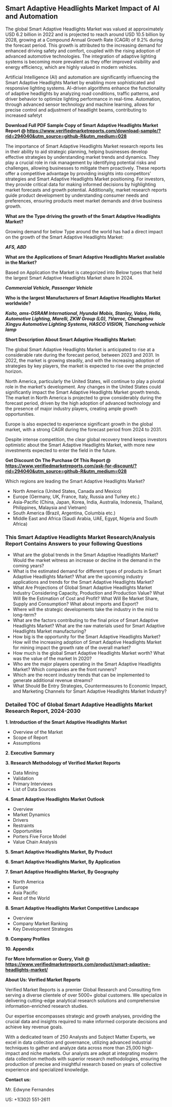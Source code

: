 <h2>Smart Adaptive Headlights Market Impact of AI and Automation</h2><p>The global Smart Adaptive Headlights Market was valued at approximately USD 6.2 billion in 2022 and is projected to reach around USD 10.5 billion by 2028, growing at a Compound Annual Growth Rate (CAGR) of 9.2% during the forecast period. This growth is attributed to the increasing demand for enhanced driving safety and comfort, coupled with the rising adoption of advanced automotive technologies. The integration of adaptive lighting systems is becoming more prevalent as they offer improved visibility and energy efficiency, which are highly valued in modern vehicles.</p><p>Artificial Intelligence (AI) and automation are significantly influencing the Smart Adaptive Headlights Market by enabling more sophisticated and responsive lighting systems. AI-driven algorithms enhance the functionality of adaptive headlights by analyzing road conditions, traffic patterns, and driver behavior to optimize lighting performance in real-time. Automation, through advanced sensor technology and machine learning, allows for precise control and adjustment of headlight beams, contributing to increased safetyt</p><p id="" class=""><strong>Download Full PDF Sample Copy of Smart Adaptive Headlights Market Report @ <a href="https://www.verifiedmarketreports.com/download-sample/?rid=294040&utm_source=github-R&utm_medium=028" target="_blank">https://www.verifiedmarketreports.com/download-sample/?rid=294040&utm_source=github-R&utm_medium=028</a></strong></p><p>The importance of&nbsp;Smart Adaptive Headlights Market research reports lies in their ability to aid strategic planning, helping businesses develop effective strategies by understanding market trends and dynamics. They play a crucial role in risk management by identifying potential risks and challenges, allowing businesses to mitigate them proactively. These reports offer a competitive advantage by providing insights into competitors' strategies and Smart Adaptive Headlights Market positioning. For investors, they provide critical data for making informed decisions by highlighting market forecasts and growth potential. Additionally, market research reports guide product development by understanding consumer needs and preferences, ensuring products meet market demands and drive business growth.</p><p><strong>What are the&nbsp;Type driving the growth of the Smart Adaptive Headlights Market?</strong></p><p id="" class="">Growing demand for below Type around the world has had a direct impact on the growth of the Smart Adaptive Headlights Market:</p><em><strong>AFS, ABD</strong></em></p><strong>What are the&nbsp;Applications&nbsp;of Smart Adaptive Headlights Market available in the Market?</strong></p><p id="" class="">Based on Application the Market is categorized into Below types that held the largest Smart Adaptive Headlights Market share In 2024.</p><em><strong>Commercial Vehicle, Passenger Vehicle</strong></em></p><strong>Who is the largest Manufacturers of Smart Adaptive Headlights Market worldwide?</strong></p><p><em><strong>Koito, ams-OSRAM International, Hyundai Mobis, Stanley, Valeo, Hella, Automotive Lighting, Marelli, ZKW Group (LG), ?Varroc, Changzhou Xingyu Automotive Lighting Systems, HASCO VISION, Tianchong vehicle lamp</strong></em></p><p id="" class=""><strong>Short Description About Smart Adaptive Headlights Market:</strong></p><p>The global Smart Adaptive Headlights Market is anticipated to rise at a considerable rate during the forecast period, between 2023 and 2031. In 2022, the market is growing steadily, and with the increasing adoption of strategies by key players, the market is expected to rise over the projected horizon.</p><p>North America, particularly the United States, will continue to play a pivotal role in the market's development. Any changes in the United States could significantly impact the Smart Adaptive Headlights Market growth trends. The market in North America is projected to grow considerably during the forecast period, driven by the high adoption of advanced technology and the presence of major industry players, creating ample growth opportunities.</p><p>Europe is also expected to experience significant growth in the global market, with a strong CAGR during the forecast period from 2024 to 2031.</p><p>Despite intense competition, the clear global recovery trend keeps investors optimistic about the Smart Adaptive Headlights Market, with more new investments expected to enter the field in the future.</p><p id="" class=""><strong>Get Discount On The Purchase Of This Report @ <a href="https://www.verifiedmarketreports.com/ask-for-discount/?rid=294040&utm_source=github-R&utm_medium=028" target="_blank">https://www.verifiedmarketreports.com/ask-for-discount/?rid=294040&utm_source=github-R&utm_medium=028</a></strong></p>Which regions are leading the Smart Adaptive Headlights Market?</p><ul><li>North America (United States, Canada and Mexico)</li><li>Europe (Germany, UK, France, Italy, Russia and Turkey etc.)</li><li>Asia-Pacific (China, Japan, Korea, India, Australia, Indonesia, Thailand, Philippines, Malaysia and Vietnam)</li><li>South America (Brazil, Argentina, Columbia etc.)</li><li>Middle East and Africa (Saudi Arabia, UAE, Egypt, Nigeria and South Africa)</li></ul><h3 id="" class="">This Smart Adaptive Headlights Market Research/Analysis Report Contains Answers to your following Questions</h3><ul><li>What are the global trends in the Smart Adaptive Headlights Market? Would the market witness an increase or decline in the demand in the coming years?</li><li>What is the estimated demand for different types of products in Smart Adaptive Headlights Market? What are the upcoming industry applications and trends for the Smart Adaptive Headlights Market?</li><li>What Are Projections of Global Smart Adaptive Headlights Market Industry Considering Capacity, Production and Production Value? What Will Be the Estimation of Cost and Profit? What Will Be Market Share, Supply and Consumption? What about imports and Export?</li><li>Where will the strategic developments take the industry in the mid to long-term?</li><li>What are the factors contributing to the final price of Smart Adaptive Headlights Market? What are the raw materials used for Smart Adaptive Headlights Market manufacturing?</li><li>How big is the opportunity for the Smart Adaptive Headlights Market? How will the increasing adoption of Smart Adaptive Headlights Market for mining impact the growth rate of the overall market?</li><li>How much is the global Smart Adaptive Headlights Market worth? What was the value of the market In 2020?</li><li>Who are the major players operating in the Smart Adaptive Headlights Market? Which companies are the front runners?</li><li>Which are the recent industry trends that can be implemented to generate additional revenue streams?</li><li>What Should Be Entry Strategies, Countermeasures to Economic Impact, and Marketing Channels for Smart Adaptive Headlights Market Industry?</li></ul><h3 id="" class="">Detailed TOC of Global Smart Adaptive Headlights Market Research Report, 2024-2030</h3><p id="" class=""><strong>1. Introduction of the Smart Adaptive Headlights Market</strong></p><ul><li>Overview of the Market</li><li>Scope of Report</li><li>Assumptions</li></ul><p id="" class=""><strong>2. Executive Summary</strong></p><p id="" class=""><strong>3. Research Methodology of Verified Market Reports</strong></p><ul><li>Data Mining</li><li>Validation</li><li>Primary Interviews</li><li>List of Data Sources</li></ul><p id="" class=""><strong>4. Smart Adaptive Headlights Market Outlook</strong></p><ul><li>Overview</li><li>Market Dynamics</li><li>Drivers</li><li>Restraints</li><li>Opportunities</li><li>Porters Five Force Model</li><li>Value Chain Analysis</li></ul><p id="" class=""><strong>5. Smart Adaptive Headlights Market, By Product</strong></p><p id="" class=""><strong>6. Smart Adaptive Headlights Market, By Application</strong></p><p id="" class=""><strong>7. Smart Adaptive Headlights Market, By Geography</strong></p><ul><li>North America</li><li>Europe</li><li>Asia Pacific</li><li>Rest of the World</li></ul><p id="" class=""><strong>8. Smart Adaptive Headlights Market Competitive Landscape</strong></p><ul><li>Overview</li><li>Company Market Ranking</li><li>Key Development Strategies</li></ul><p id="" class=""><strong>9. Company Profiles</strong></p><p id="" class=""><strong>10. Appendix</strong></p><p id="" class=""><strong>For More Information or Query, Visit @ <a href="https://www.verifiedmarketreports.com/product/smart-adaptive-headlights-market/" target="_blank">https://www.verifiedmarketreports.com/product/smart-adaptive-headlights-market/</a></strong></p><p id="" class=""><strong>About Us: Verified Market Reports</strong></p><p id="" class="">Verified Market Reports is a premier Global Research and Consulting firm serving a diverse clientele of over 5000+ global customers. We specialize in delivering cutting-edge analytical research solutions and comprehensive information-enriched research studies.</p><p id="" class="">Our expertise encompasses strategic and growth analyses, providing the crucial data and insights required to make informed corporate decisions and achieve key revenue goals.</p><p id="" class="">With a dedicated team of 250 Analysts and Subject Matter Experts, we excel in data collection and governance, utilizing advanced industrial techniques to gather and analyze data across more than 25,000 high-impact and niche markets. Our analysts are adept at integrating modern data collection methods with superior research methodologies, ensuring the production of precise and insightful research based on years of collective experience and specialized knowledge.</p><p id="" class=""><strong>Contact us:</strong></p><p id="" class="">Mr. Edwyne Fernandes</p><p id="" class="">US: +1(302) 551-2611</p>